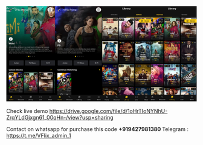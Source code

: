 

<img src="https://raw.githubusercontent.com/Gujjugaming2k/-OXOO-New-Skin/main/001.jpg">


Check live demo
https://drive.google.com/file/d/1oHrTIoNYNhU-ZrqYLdGjxgn61_00qHn-/view?usp=sharing

Contact on whatsapp for purchase this code
<b> +919427981380
</b>
Telegram : https://t.me/VFlix_admin_1
